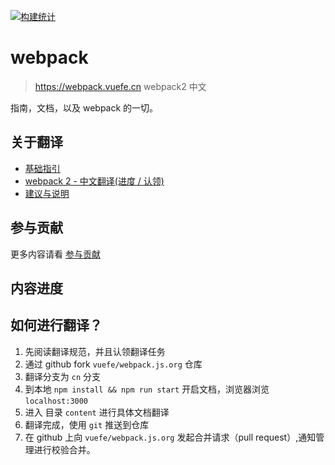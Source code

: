 [![构建统计](https://secure.travis-ci.org/webpack/webpack.js.org.svg)](http://travis-ci.org/webpack/webpack.js.org)

#  webpack
> https://webpack.vuefe.cn
> webpack2 中文

指南，文档，以及 webpack 的一切。

## 关于翻译
- [基础指引](https://github.com/vuefe/webpack.js.org/issues/1)
- [webpack 2 - 中文翻译(进度 / 认领)](https://github.com/vuefe/webpack.js.org/issues/2)
- [建议与说明](https://github.com/vuefe/webpack.js.org/issues/3)

## 参与贡献

更多内容请看 [参与贡献](https://github.com/webpack/webpack.js.org/blob/develop/CONTRIBUTING.md)

## 内容进度


## 如何进行翻译？

1. 先阅读翻译规范，并且认领翻译任务
1. 通过 github fork  `vuefe/webpack.js.org` 仓库
1. 翻译分支为 `cn` 分支
1. 到本地 `npm install && npm run start` 开启文档，浏览器浏览 `localhost:3000`
1. 进入 目录 `content` 进行具体文档翻译
1. 翻译完成，使用 `git` 推送到仓库
1. 在 github 上向 `vuefe/webpack.js.org` 发起合并请求（pull request）,通知管理进行校验合并。
